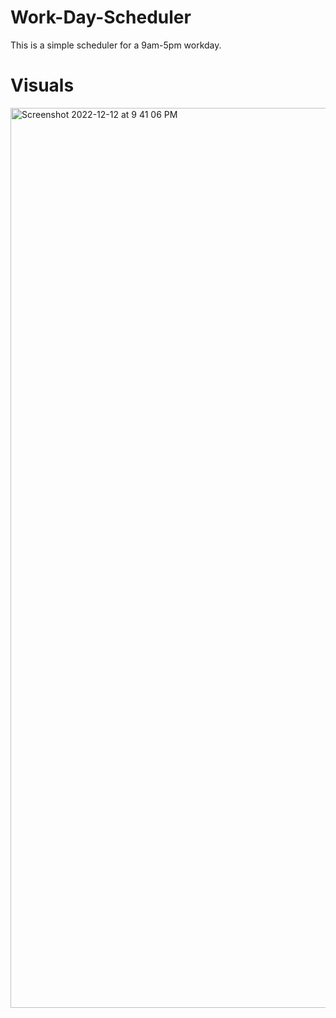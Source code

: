 # Work-Day-Scheduler
This is a simple scheduler for a 9am-5pm workday.
# Visuals
<img width="1440" alt="Screenshot 2022-12-12 at 9 41 06 PM" src="https://user-images.githubusercontent.com/88301291/207213231-3cf557e2-f104-4aaf-9d10-212336752f04.png">
